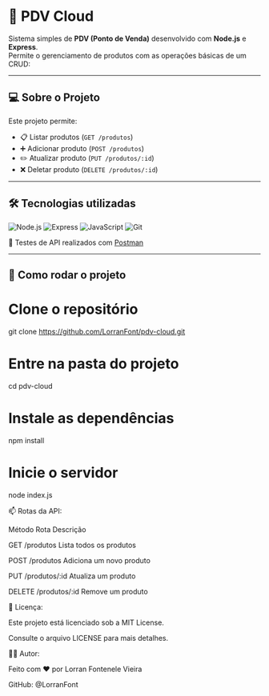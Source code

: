 # 🧾 PDV Cloud

Sistema simples de **PDV (Ponto de Venda)** desenvolvido com **Node.js** e **Express**.  
Permite o gerenciamento de produtos com as operações básicas de um CRUD:

---

## 💻 Sobre o Projeto

Este projeto permite:

- 📋 Listar produtos (`GET /produtos`)
- ➕ Adicionar produto (`POST /produtos`)
- ✏️ Atualizar produto (`PUT /produtos/:id`)
- ❌ Deletar produto (`DELETE /produtos/:id`)

---

## 🛠 Tecnologias utilizadas

![Node.js](https://img.shields.io/badge/Node.js-339933?style=for-the-badge&logo=nodedotjs&logoColor=white)
![Express](https://img.shields.io/badge/Express.js-000000?style=for-the-badge&logo=express&logoColor=white)
![JavaScript](https://img.shields.io/badge/JavaScript-F7DF1E?style=for-the-badge&logo=javascript&logoColor=black)
![Git](https://img.shields.io/badge/Git-F05032?style=for-the-badge&logo=git&logoColor=white)

🧪 Testes de API realizados com [Postman](https://www.postman.com/)

---

## 🚀 Como rodar o projeto

# Clone o repositório
git clone https://github.com/LorranFont/pdv-cloud.git

# Entre na pasta do projeto
cd pdv-cloud

# Instale as dependências
npm install

# Inicie o servidor
node index.js

📫 Rotas da API:  

Método	Rota	Descrição  

GET	/produtos	Lista todos os produtos  

POST	/produtos	Adiciona um novo produto  

PUT	/produtos/:id	Atualiza um produto  

DELETE	/produtos/:id	Remove um produto

📝 Licença:  

Este projeto está licenciado sob a MIT License.  

Consulte o arquivo LICENSE para mais detalhes.

👨‍💻 Autor:  

Feito com ❤️ por Lorran Fontenele Vieira  

GitHub: @LorranFont